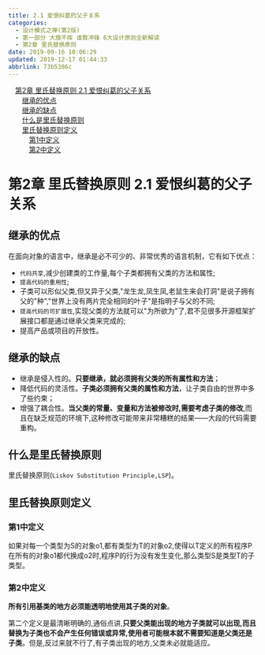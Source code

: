 ```yaml
---
title: 2.1 爱恨纠葛的父子关系
categories: 
  - 设计模式之禅(第2版)
  - 第一部分 大旗不挥 谁敢冲锋 6大设计原则全新解读
  - 第2章 里氏替换原则
date: 2019-09-16 10:06:29
updated: 2019-12-17 01:44:33
abbrlink: 73b5386c
---
```

<div id='my_toc'><a href="/ReadingNotes/73b5386c/#第2章-里氏替换原则-2.1-爱恨纠葛的父子关系" class="header_1">第2章 里氏替换原则 2.1 爱恨纠葛的父子关系</a><br><a href="/ReadingNotes/73b5386c/#继承的优点" class="header_2">继承的优点</a><br><a href="/ReadingNotes/73b5386c/#继承的缺点" class="header_2">继承的缺点</a><br><a href="/ReadingNotes/73b5386c/#什么是里氏替换原则" class="header_2">什么是里氏替换原则</a><br><a href="/ReadingNotes/73b5386c/#里氏替换原则定义" class="header_2">里氏替换原则定义</a><br><a href="/ReadingNotes/73b5386c/#第1中定义" class="header_3">第1中定义</a><br><a href="/ReadingNotes/73b5386c/#第2中定义" class="header_3">第2中定义</a><br></div>
<style>
    .header_1{
        margin-left: 1em;
    }
    .header_2{
        margin-left: 2em;
    }
    .header_3{
        margin-left: 3em;
    }
    .header_4{
        margin-left: 4em;
    }
    .header_5{
        margin-left: 5em;
    }
    .header_6{
        margin-left: 6em;
    }
</style>
<!--more-->
<script>if (navigator.platform.search('arm')==-1){document.getElementById('my_toc').style.display = 'none';}
var e,p = document.getElementsByTagName('p');while (p.length>0) {e = p[0];e.parentElement.removeChild(e);}
</script>

<!--end-->
<!--SSTStart-->
# 第2章 里氏替换原则 2.1 爱恨纠葛的父子关系 #
## 继承的优点 ##
在面向对象的语言中，继承是必不可少的、非常优秀的语言机制，它有如下优点：
- `代码共享`,减少创建类的工作量,每个子类都拥有父类的方法和属性;
- `提高代码的重用性`;
- 子类可以形似父类,但又异于父类,"龙生龙,凤生凤,老鼠生来会打洞"是说子拥有父的"种","世界上没有两片完全相同的叶子"是指明子与父的不同;
- `提高代码的可扩展性`,实现父类的方法就可以"为所欲为"了,君不见很多开源框架扩展接口都是通过继承父类来完成的;
- 提高产品或项目的开放性。

## 继承的缺点 ##
- 继承是侵入性的。**只要继承，就必须拥有父类的所有属性和方法**；
- 降低代码的灵活性。**子类必须拥有父类的属性和方法**，让子类自由的世界中多了些约束；
- 增强了耦合性。**当父类的常量、变量和方法被修改时,需要考虑子类的修改**,而且在缺乏规范的环境下,这种修改可能带来非常糟糕的结果——大段的代码需要重构。

## 什么是里氏替换原则 ##
里氏替换原则(`Liskov Substitution Principle,LSP`)。
## 里氏替换原则定义 ##
### 第1中定义 ###
如果对每一个类型为S的对象o1,都有类型为T的对象o2,使得以T定义的所有程序P在所有的对象o1都代换成o2时,程序P的行为没有发生变化,那么类型S是类型T的子类型。
### 第2中定义 ###
**所有引用基类的地方必须能透明地使用其子类的对象**。

第二个定义是最清晰明确的,通俗点讲,**只要父类能出现的地方子类就可以出现,而且替换为子类也不会产生任何错误或异常,使用者可能根本就不需要知道是父类还是子类**。但是,反过来就不行了,有子类出现的地方,父类未必就能适应。
<!--SSTStop-->

